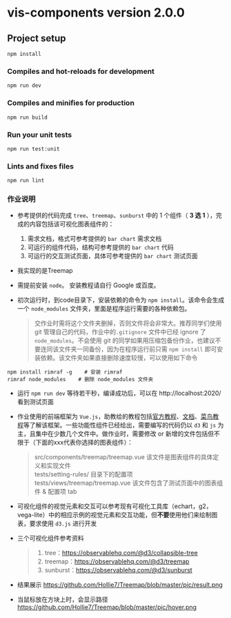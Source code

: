 # vis-components version 2.0.0

## Project setup
```
npm install
```

### Compiles and hot-reloads for development
```
npm run dev
```

### Compiles and minifies for production
```
npm run build
```

### Run your unit tests
```
npm run test:unit
```

### Lints and fixes files
```
npm run lint
```

### 作业说明
- 参考提供的代码完成 ```tree```、```treemap```、```sunburst``` 中的 1 个组件（ **3 选 1** ），完成的内容包括该可视化图表组件的：
  1. 需求文档，格式可参考提供的 ```bar chart``` 需求文档
  2. 可运行的组件代码，结构可参考提供的 ```bar chart``` 代码
  3. 可运行的交互测试页面，具体可参考提供的 ```bar chart``` 测试页面
   
- 我实现的是Treemap
  
- 需提前安装 ```node```。 安装教程请自行 Google 或百度。
  
- 初次运行时，到code目录下，安装依赖的命令为 ```npm install```。该命令会生成一个 ```node_modules``` 文件夹，里面是程序运行需要的各种依赖包。
  > 交作业时需将这个文件夹删掉，否则文件将会非常大。推荐同学们使用 git 管理自己的代码，作业中的```.gitignore``` 文件中已经 ignore 了 ```node_modules```。不会使用 git 的同学如果用压缩包备份作业，也建议不要连同该文件夹一同备份，因为在程序运行前只需 ```npm install``` 即可安装依赖。该文件夹如果直接删除速度较慢，可以使用如下命令
```
npm install rimraf -g    # 安装 rimraf
rimraf node_modules    # 删除 node_modules 文件夹
```

- 运行 ```npm run dev``` 等待若干秒，编译成功后，可以在 http://localhost:2020/ 看到测试页面
  
- 作业使用的前端框架为 ```Vue.js```，助教给的教程包括[官方教程](https://cn.vuejs.org/v2/guide/)、[文档](https://cn.vuejs.org/v2/api/)、[菜鸟教程](https://www.runoob.com/vue2/vue-tutorial.html)等了解该框架。一些功能性组件已经给出，需要编写的代码仍以 ```d3``` 和 ```js``` 为主，且集中在少数几个文件中。做作业时，需要修改 or 新增的文件包括但不限于（下面的xxx代表你选择的图表组件）：
  > src/components/treemap/treemap.vue  该文件是图表组件的具体定义和实现文件  
  > tests/setting-rules/ 目录下的配置项  
  > tests/views/treemap/treemap.vue  该文件包含了测试页面中的图表组件 & 配置项 tab
  
- 可视化组件的视觉元素和交互可以参考现有可视化工具库（echart，g2，vega-lite）中的相应示例的视觉元素和交互功能，但**不要**使用他们来绘制图表，要求使用 ```d3.js``` 进行开发
  
- 三个可视化组件参考资料
  > 1. tree：https://observablehq.com/@d3/collapsible-tree
  > 2. treemap：https://observablehq.com/@d3/treemap
  > 3. sunburst：https://observablehq.com/@d3/sunburst
  
- 结果展示
https://github.com/Hollie7/Treemap/blob/master/pic/result.png

- 当鼠标放在方块上时，会显示路径
https://github.com/Hollie7/Treemap/blob/master/pic/hover.png
